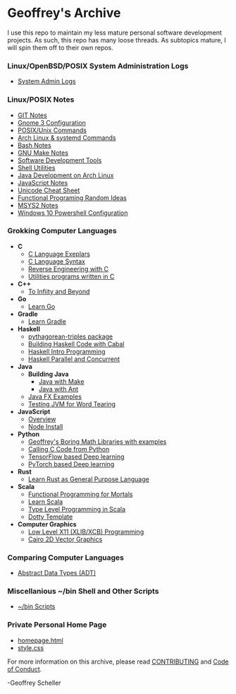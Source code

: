 # Geoffrey's Archive
I use this repo to maintain my less mature personal software
development projects.  As such, this repo has many loose threads.
As subtopics mature, I will spin them off to their own repos.

### Linux/OpenBSD/POSIX System Administration Logs
* [System Admin Logs](adminLogs)

### Linux/POSIX Notes
* [GIT Notes](notes/gitNotes.txt)
* [Gnome 3 Configuration](notes/gnome3Conf.md)
* [POSIX/Unix Commands](notes/unixCommands.txt)
* [Arch Linux & systemd Commands](notes/archLinuxNotes.txt)
* [Bash Notes](notes/bashNotes.txt)
* [GNU Make Notes](notes/makeNotes.md)
* [Software Development Tools](notes/softwareDevTools.md)
* [Shell Utilities](notes/shellUtilities.txt)
* [Java Development on Arch Linux](notes/archJava.txt)
* [JavaScript Notes](notes/javaScriptNotes.txt)
* [Unicode Cheat Sheet](notes/unicodeCheatSheet.txt)
* [Functional Programing Random Ideas](notes/fpRandomIdeas.md)
* [MSYS2 Notes](notes/msys2Notes.txt)
* [Windows 10 Powershell Configuration](notes/win10PowershellConf/)

### Grokking Computer Languages
* __C__
  * [C Language Exeplars](grok/C/CExemplars/)
  * [C Language Syntax](grok/C/CSyntax/)
  * [Reverse Engineering with C](grok/C/CRevEngineer/)
  * [Utilities programs written in C](grok/C/CUtils/)
* __C++__
  * [To Infiity and Beyond](grok/C++/ToInfinityAndBeyond/)
* __Go__
  * [Learn Go](grok/Go/)
* __Gradle__
  * [Learn Gradle](grok/Gradle/)
* __Haskell__
  * [pythagorean-triples package](grok/Haskell/pythag-triples)
  * [Building Haskell Code with Cabal](grok/Haskell/buildingHaskellCode/)
  * [Haskell Intro Programming](grok/Haskell/haskellIntroProgramming/)
  * [Haskell Parallel and Concurrent](grok/Haskell/haskellParallelAndConcurrent/)
* __Java__
  * __Building Java__
    * [Java with Make](grok/Java/buildingJava/javaWithMake/)
    * [Java with Ant](grok/Java/buildingJava/javaWithAnt/)
  * [Java FX Examples](grok/Java/javafxExamples/)
  * [Testing JVM for Word Tearing](grok/Java/wordTearing/)
* __JavaScript__
  * [Overview](grok/JavaScript/)
  * [Node Install](grok/JavaScript/node-install/)
* __Python__
  * [Geoffrey's Boring Math Libraries with examples](grok/Python/boring_math/)
  * [Calling C Code from Python](grok/Python/C_call/)
  * [TensorFlow based Deep learning](grok/Python/tensorflow/)
  * [PyTorch based Deep learning](grok/Python/pyTorch/)
* __Rust__
  * [Learn Rust as General Purpose Language](grok/Rust/learnRust/)
* __Scala__
  * [Functional Programming for Mortals](grok/Scala/fpForMortals/)
  * [Learn Scala](grok/Scala/learnScala/)
  * [Type Level Programming in Scala](grok/Scala/typeLevelProgramming/)
  * [Dotty Template](grok/Scala/sbtDottyTemplate)
* __Computer Graphics__
  * [Low Level X11 (XLIB/XCB) Programming](grok/Graphics/XWindows)
  * [Cairo 2D Vector Graphics](grok/Graphics/Cairo)

### Comparing Computer Languages
  * [Abstract Data Types (ADT)](comp/ADT/)

### Miscellanious ~/bin Shell and Other Scripts
  * [~/bin Scripts](bin)

### Private Personal Home Page
* [homepage.html](web/homepage.html)
* [style.css](web/style.css)

For more information on this archive, please read
[CONTRIBUTING](CONTRIBUTING.md)
and
[Code of Conduct](CODE_OF_CONDUCT.md).

-Geoffrey Scheller
